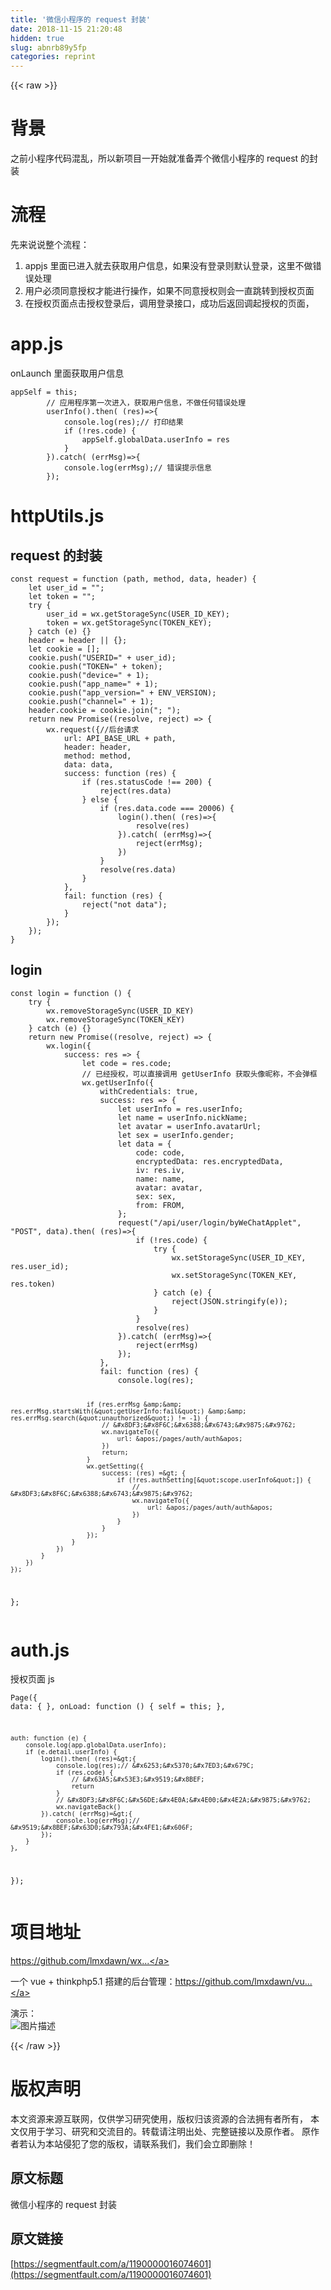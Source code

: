 ```yaml
---
title: '微信小程序的 request 封装' 
date: 2018-11-15 21:20:48
hidden: true
slug: abnrb89y5fp
categories: reprint
---
```


{{< raw >}}
<h1>&#x80CC;&#x666F;</h1><p>&#x4E4B;&#x524D;&#x5C0F;&#x7A0B;&#x5E8F;&#x4EE3;&#x7801;&#x6DF7;&#x4E71;&#xFF0C;&#x6240;&#x4EE5;&#x65B0;&#x9879;&#x76EE;&#x4E00;&#x5F00;&#x59CB;&#x5C31;&#x51C6;&#x5907;&#x5F04;&#x4E2A;&#x5FAE;&#x4FE1;&#x5C0F;&#x7A0B;&#x5E8F;&#x7684; request &#x7684;&#x5C01;&#x88C5;</p><h1>&#x6D41;&#x7A0B;</h1><p>&#x5148;&#x6765;&#x8BF4;&#x8BF4;&#x6574;&#x4E2A;&#x6D41;&#x7A0B;&#xFF1A;</p><ol><li>appjs &#x91CC;&#x9762;&#x5DF2;&#x8FDB;&#x5165;&#x5C31;&#x53BB;&#x83B7;&#x53D6;&#x7528;&#x6237;&#x4FE1;&#x606F;&#xFF0C;&#x5982;&#x679C;&#x6CA1;&#x6709;&#x767B;&#x5F55;&#x5219;&#x9ED8;&#x8BA4;&#x767B;&#x5F55;&#xFF0C;&#x8FD9;&#x91CC;&#x4E0D;&#x505A;&#x9519;&#x8BEF;&#x5904;&#x7406;</li><li>&#x7528;&#x6237;&#x5FC5;&#x987B;&#x540C;&#x610F;&#x6388;&#x6743;&#x624D;&#x80FD;&#x8FDB;&#x884C;&#x64CD;&#x4F5C;&#xFF0C;&#x5982;&#x679C;&#x4E0D;&#x540C;&#x610F;&#x6388;&#x6743;&#x5219;&#x4F1A;&#x4E00;&#x76F4;&#x8DF3;&#x8F6C;&#x5230;&#x6388;&#x6743;&#x9875;&#x9762;</li><li>&#x5728;&#x6388;&#x6743;&#x9875;&#x9762;&#x70B9;&#x51FB;&#x6388;&#x6743;&#x767B;&#x5F55;&#x540E;&#xFF0C;&#x8C03;&#x7528;&#x767B;&#x5F55;&#x63A5;&#x53E3;&#xFF0C;&#x6210;&#x529F;&#x540E;&#x8FD4;&#x56DE;&#x8C03;&#x8D77;&#x6388;&#x6743;&#x7684;&#x9875;&#x9762;&#xFF0C;</li></ol><h1>app.js</h1><p>onLaunch &#x91CC;&#x9762;&#x83B7;&#x53D6;&#x7528;&#x6237;&#x4FE1;&#x606F;</p><pre><code>appSelf = this;
        // &#x5E94;&#x7528;&#x7A0B;&#x5E8F;&#x7B2C;&#x4E00;&#x6B21;&#x8FDB;&#x5165;&#xFF0C;&#x83B7;&#x53D6;&#x7528;&#x6237;&#x4FE1;&#x606F;&#xFF0C;&#x4E0D;&#x505A;&#x4EFB;&#x4F55;&#x9519;&#x8BEF;&#x5904;&#x7406;
        userInfo().then( (res)=&gt;{
            console.log(res);// &#x6253;&#x5370;&#x7ED3;&#x679C;
            if (!res.code) {
                appSelf.globalData.userInfo = res
            }
        }).catch( (errMsg)=&gt;{
            console.log(errMsg);// &#x9519;&#x8BEF;&#x63D0;&#x793A;&#x4FE1;&#x606F;
        });
</code></pre><h1>httpUtils.js</h1><h2>request &#x7684;&#x5C01;&#x88C5;</h2><pre><code>const request = function (path, method, data, header) {
    let user_id = &quot;&quot;;
    let token = &quot;&quot;;
    try {
        user_id = wx.getStorageSync(USER_ID_KEY);
        token = wx.getStorageSync(TOKEN_KEY);
    } catch (e) {}
    header = header || {};
    let cookie = [];
    cookie.push(&quot;USERID=&quot; + user_id);
    cookie.push(&quot;TOKEN=&quot; + token);
    cookie.push(&quot;device=&quot; + 1);
    cookie.push(&quot;app_name=&quot; + 1);
    cookie.push(&quot;app_version=&quot; + ENV_VERSION);
    cookie.push(&quot;channel=&quot; + 1);
    header.cookie = cookie.join(&quot;; &quot;);
    return new Promise((resolve, reject) =&gt; {
        wx.request({//&#x540E;&#x53F0;&#x8BF7;&#x6C42;
            url: API_BASE_URL + path,
            header: header,
            method: method,
            data: data,
            success: function (res) {
                if (res.statusCode !== 200) {
                    reject(res.data)
                } else {
                    if (res.data.code === 20006) {
                        login().then( (res)=&gt;{
                            resolve(res)
                        }).catch( (errMsg)=&gt;{
                            reject(errMsg);
                        })
                    }
                    resolve(res.data)
                }
            },
            fail: function (res) {
                reject(&quot;not data&quot;);
            }
        });
    });
}</code></pre><h2>login</h2><pre><code>const login = function () {
    try {
        wx.removeStorageSync(USER_ID_KEY)
        wx.removeStorageSync(TOKEN_KEY)
    } catch (e) {}
    return new Promise((resolve, reject) =&gt; {
        wx.login({
            success: res =&gt; {
                let code = res.code;
                // &#x5DF2;&#x7ECF;&#x6388;&#x6743;&#xFF0C;&#x53EF;&#x4EE5;&#x76F4;&#x63A5;&#x8C03;&#x7528; getUserInfo &#x83B7;&#x53D6;&#x5934;&#x50CF;&#x6635;&#x79F0;&#xFF0C;&#x4E0D;&#x4F1A;&#x5F39;&#x6846;
                wx.getUserInfo({
                    withCredentials: true,
                    success: res =&gt; {
                        let userInfo = res.userInfo;
                        let name = userInfo.nickName;
                        let avatar = userInfo.avatarUrl;
                        let sex = userInfo.gender;
                        let data = {
                            code: code,
                            encryptedData: res.encryptedData,
                            iv: res.iv,
                            name: name,
                            avatar: avatar,
                            sex: sex,
                            from: FROM,
                        };
                        request(&quot;/api/user/login/byWeChatApplet&quot;, &quot;POST&quot;, data).then( (res)=&gt;{
                            if (!res.code) {
                                try {
                                    wx.setStorageSync(USER_ID_KEY, res.user_id);
                                    wx.setStorageSync(TOKEN_KEY, res.token)
                                } catch (e) {
                                    reject(JSON.stringify(e));
                                }
                            }
                            resolve(res)
                        }).catch( (errMsg)=&gt;{
                            reject(errMsg)
                        });
                    },
                    fail: function (res) {
                        console.log(res);

                        if (res.errMsg &amp;&amp; res.errMsg.startsWith(&quot;getUserInfo:fail&quot;) &amp;&amp; res.errMsg.search(&quot;unauthorized&quot;) != -1) {
                            // &#x8DF3;&#x8F6C;&#x6388;&#x6743;&#x9875;&#x9762;
                            wx.navigateTo({
                                url: &apos;/pages/auth/auth&apos;
                            })
                            return;
                        }
                        wx.getSetting({
                            success: (res) =&gt; {
                                if (!res.authSetting[&quot;scope.userInfo&quot;]) {
                                    // &#x8DF3;&#x8F6C;&#x6388;&#x6743;&#x9875;&#x9762;
                                    wx.navigateTo({
                                        url: &apos;/pages/auth/auth&apos;
                                    })
                                }
                            }
                        });
                    }
                })
            }
        })
    });
};</code></pre><h1>auth.js</h1><p>&#x6388;&#x6743;&#x9875;&#x9762; js</p><pre><code>Page({
    data: {
    },
    onLoad: function () {
        self = this;
    },

    auth: function (e) {
        console.log(app.globalData.userInfo);
        if (e.detail.userInfo) {
            login().then( (res)=&gt;{
                console.log(res);// &#x6253;&#x5370;&#x7ED3;&#x679C;
                if (res.code) {
                    // &#x63A5;&#x53E3;&#x9519;&#x8BEF;
                    return
                }
                // &#x8DF3;&#x8F6C;&#x56DE;&#x4E0A;&#x4E00;&#x4E2A;&#x9875;&#x9762;
                wx.navigateBack()
            }).catch( (errMsg)=&gt;{
                console.log(errMsg);// &#x9519;&#x8BEF;&#x63D0;&#x793A;&#x4FE1;&#x606F;
            });
        }
    },

});</code></pre><h1>&#x9879;&#x76EE;&#x5730;&#x5740;</h1><p><a href="https://github.com/lmxdawn/wxa-demo" rel="nofollow noreferrer">https://github.com/lmxdawn/wx...</a></p><p>&#x4E00;&#x4E2A; vue + thinkphp5.1 &#x642D;&#x5EFA;&#x7684;&#x540E;&#x53F0;&#x7BA1;&#x7406;&#xFF1A;<a href="https://github.com/lmxdawn/vue-admin-html" rel="nofollow noreferrer">https://github.com/lmxdawn/vu...</a></p><p>&#x6F14;&#x793A;&#xFF1A;<br><span class="img-wrap"><img data-src="/img/bVbfLAU?w=311&amp;h=508" src="https://static.alili.tech/img/bVbfLAU?w=311&amp;h=508" alt="&#x56FE;&#x7247;&#x63CF;&#x8FF0;" title="&#x56FE;&#x7247;&#x63CF;&#x8FF0;"></span></p>
{{< /raw >}}

# 版权声明
本文资源来源互联网，仅供学习研究使用，版权归该资源的合法拥有者所有，
本文仅用于学习、研究和交流目的。转载请注明出处、完整链接以及原作者。
原作者若认为本站侵犯了您的版权，请联系我们，我们会立即删除！

## 原文标题
微信小程序的 request 封装

## 原文链接
[https://segmentfault.com/a/1190000016074601](https://segmentfault.com/a/1190000016074601)

